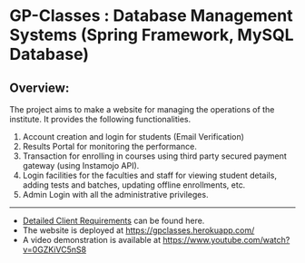 # GP-Classes : Database Management Systems (Spring Framework, MySQL Database)

## Overview:

The project aims to make a website for managing the operations of the institute. It provides the following functionalities.

1. Account creation and login for students (Email Verification)
2. Results Portal for monitoring the performance.
3. Transaction for enrolling in courses using third party secured payment gateway (using Instamojo API).
4. Login facilities for the faculties and staff for viewing student details, adding tests and batches, updating offline enrollments, etc.
5. Admin Login with all the administrative privileges.
 
 ---
 
- [Detailed Client Requirements](Requirements.pdf) can be found here.
- The website is deployed at https://gpclasses.herokuapp.com/
- A video demonstration is available at https://www.youtube.com/watch?v=0GZKiVC5nS8

